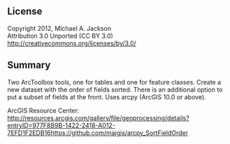 License  
-------
Copyright 2012, Michael A. Jackson  
Attribution 3.0 Unported (CC BY 3.0)  
http://creativecommons.org/licenses/by/3.0/

Summary
-------
Two ArcToolbox tools, one for tables and one for feature classes. Create a new dataset with the order of fields sorted. There is an additional option to put a subset of fields at the front. Uses arcpy (ArcGIS 10.0 or above). 

ArcGIS Resource Center:  
http://resources.arcgis.com/gallery/file/geoprocessing/details?entryID=977F8B9B-1422-2418-A012-7EFD1F2EDB16https://github.com/majgis/arcpy_SortFieldOrder